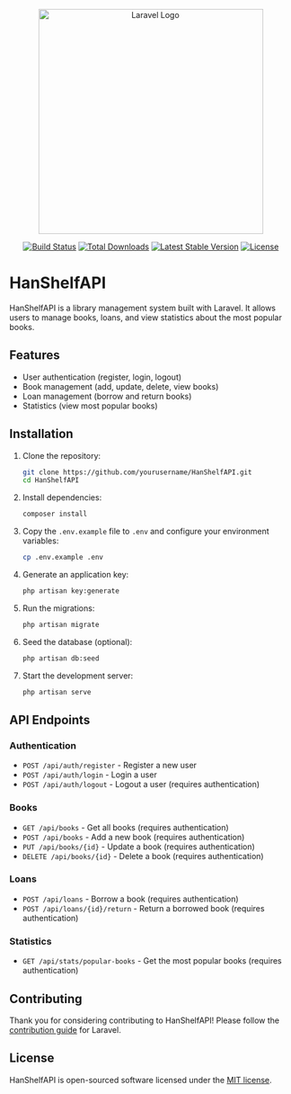 <p align="center"><a href="https://laravel.com" target="_blank"><img src="https://raw.githubusercontent.com/laravel/art/master/logo-lockup/5%20SVG/2%20CMYK/1%20Full%20Color/laravel-logolockup-cmyk-red.svg" width="400" alt="Laravel Logo"></a></p>

<p align="center">
<a href="https://github.com/laravel/framework/actions"><img src="https://github.com/laravel/framework/workflows/tests/badge.svg" alt="Build Status"></a>
<a href="https://packagist.org/packages/laravel/framework"><img src="https://img.shields.io/packagist/dt/laravel/framework" alt="Total Downloads"></a>
<a href="https://packagist.org/packages/laravel/framework"><img src="https://img.shields.io/packagist/v/laravel/framework" alt="Latest Stable Version"></a>
<a href="https://packagist.org/packages/laravel/framework"><img src="https://img.shields.io/packagist/l/laravel/framework" alt="License"></a>
</p>

# HanShelfAPI

HanShelfAPI is a library management system built with Laravel. It allows users to manage books, loans, and view statistics about the most popular books.

## Features

- User authentication (register, login, logout)
- Book management (add, update, delete, view books)
- Loan management (borrow and return books)
- Statistics (view most popular books)

## Installation

1. Clone the repository:
    ```sh
    git clone https://github.com/yourusername/HanShelfAPI.git
    cd HanShelfAPI
    ```

2. Install dependencies:
    ```sh
    composer install
    ```

3. Copy the `.env.example` file to `.env` and configure your environment variables:
    ```sh
    cp .env.example .env
    ```

4. Generate an application key:
    ```sh
    php artisan key:generate
    ```

5. Run the migrations:
    ```sh
    php artisan migrate
    ```

6. Seed the database (optional):
    ```sh
    php artisan db:seed
    ```

7. Start the development server:
    ```sh
    php artisan serve
    ```

## API Endpoints

### Authentication

- `POST /api/auth/register` - Register a new user
- `POST /api/auth/login` - Login a user
- `POST /api/auth/logout` - Logout a user (requires authentication)

### Books

- `GET /api/books` - Get all books (requires authentication)
- `POST /api/books` - Add a new book (requires authentication)
- `PUT /api/books/{id}` - Update a book (requires authentication)
- `DELETE /api/books/{id}` - Delete a book (requires authentication)

### Loans

- `POST /api/loans` - Borrow a book (requires authentication)
- `POST /api/loans/{id}/return` - Return a borrowed book (requires authentication)

### Statistics

- `GET /api/stats/popular-books` - Get the most popular books (requires authentication)

## Contributing

Thank you for considering contributing to HanShelfAPI! Please follow the [contribution guide](https://laravel.com/docs/contributions) for Laravel.

## License

HanShelfAPI is open-sourced software licensed under the [MIT license](https://opensource.org/licenses/MIT).
